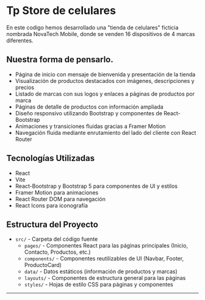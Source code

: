 # Tp Store de celulares

En este codigo hemos desarrollado una "tienda de celulares" ficticia nombrada NovaTech Mobile, donde se venden 16 dispositivos de 4 marcas diferentes.

## Nuestra forma de pensarlo.
- Página de inicio con mensaje de bienvenida y presentación de la tienda  
- Visualización de productos destacados con imágenes, descripciones y precios  
- Listado de marcas con sus logos y enlaces a páginas de productos por marca  
- Páginas de detalle de productos con información ampliada  
- Diseño responsivo utilizando Bootstrap y componentes de React-Bootstrap  
- Animaciones y transiciones fluidas gracias a Framer Motion  
- Navegación fluida mediante enrutamiento del lado del cliente con React Router  

## Tecnologías Utilizadas

- React  
- Vite
- React-Bootstrap y Bootstrap 5 para componentes de UI y estilos  
- Framer Motion para animaciones  
- React Router DOM para navegación  
- React Icons para iconografía  

## Estructura del Proyecto

- `src/` - Carpeta del código fuente  
  - `pages/` - Componentes React para las páginas principales (Inicio, Contacto, Productos, etc.)  
  - `components/` - Componentes reutilizables de UI (Navbar, Footer, ProductoCard)  
  - `data/` - Datos estáticos (información de productos y marcas)  
  - `layouts/` - Componentes de estructura general para las páginas  
  - `styles/` - Hojas de estilo CSS para páginas y componentes  

---
